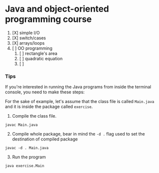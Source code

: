 # Java and object-oriented programming course


1. [X] simple I/O
2. [X] switch/cases
3. [X] arrays/loops
4. [ ] OO programming
   1. [ ] rectangle's area
   2. [ ] quadratic equation
   3. [ ]



### Tips

If you're interested in running the Java programs from inside the terminal console, you need to make these steps:

For the sake of example, let's assume that the class file is called `Main.java` and it is inside the package called `exercise`.

1. Compile the class file.
```console
javac Main.java
```

2. Compile whole package, bear in mind the `-d .` flag used to set the destination of compiled package
```console
javac -d . Main.java
```

3. Run the program
```console
java exercise.Main
```
